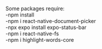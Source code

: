 Some packages require:<br />
-npm install <br />
-npm i react-native-document-picker <br />
-npx expo install expo-status-bar <br />
-npm i react-native-fs <br />
-npm i highlight-words-core 
